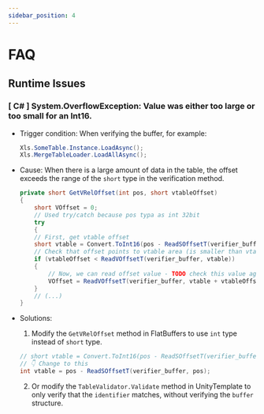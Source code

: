 ```yaml
---
sidebar_position: 4
---
```


# FAQ

## Runtime Issues

### [ C# ] System.OverflowException: Value was either too large or too small for an Int16.

- Trigger condition: When verifying the buffer, for example:

    ```csharp
    Xls.SomeTable.Instance.LoadAsync();
    Xls.MergeTableLoader.LoadAllAsync();
    ```

- Cause: When there is a large amount of data in the table, the offset exceeds the range of the `short` type in the verification method.

    ```csharp title="FlatBuffers/FlatBufferVerify.cs" {8} showLineNumbers
    private short GetVRelOffset(int pos, short vtableOffset)
    {
        short VOffset = 0;
        // Used try/catch because pos typa as int 32bit
        try
        {
        // First, get vtable offset
        short vtable = Convert.ToInt16(pos - ReadSOffsetT(verifier_buffer, pos));
        // Check that offset points to vtable area (is smaller than vtable size)
        if (vtableOffset < ReadVOffsetT(verifier_buffer, vtable))
        {
            // Now, we can read offset value - TODO check this value against size of table data
            VOffset = ReadVOffsetT(verifier_buffer, vtable + vtableOffset);
        }
        // (...)
    }
    ```

- Solutions:

    1. Modify the `GetVRelOffset` method in FlatBuffers to use `int` type instead of `short` type.

    ```csharp title="FlatBuffers/FlatBufferVerify.cs" {2} showLineNumbers
    // short vtable = Convert.ToInt16(pos - ReadSOffsetT(verifier_buffer, pos));
    // 👇 Change to this
    int vtable = pos - ReadSOffsetT(verifier_buffer, pos);
    ```

    2. Or modify the `TableValidator.Validate` method in UnityTemplate to only verify that the `identifier` matches, without verifying the `buffer` structure. 
